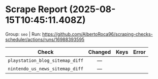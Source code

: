 # Scrape Report (2025-08-15T10:45:11.408Z)

Group: `seo`  |  Run: https://github.com/AlbertoRoca96/scraping-checks-scheduler/actions/runs/16988393595

| Check | Changed | Keys | Error |
|---|:---:|:--|:--|
| `playstation_blog_sitemap_diff` | — |  |  |
| `nintendo_us_news_sitemap_diff` | — |  |  |
